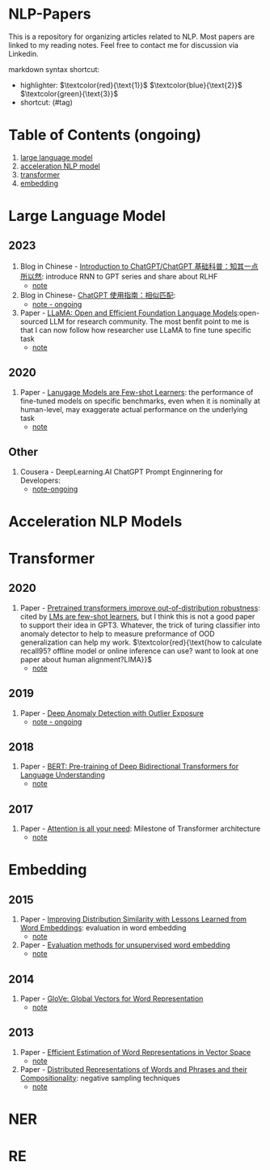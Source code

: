 # NLP-Papers
This is a repository for organizing articles related to NLP. Most papers are linked to my reading notes. Feel free to contact me for discussion via Linkedin.

markdown syntax shortcut:
- highlighter:
$`\textcolor{red}{\text{1}}`$ 
$`\textcolor{blue}{\text{2}}`$ 
$`\textcolor{green}{\text{3}}`$
- shortcut:
<a id='tag'></a> (#tag)

# Table of Contents (ongoing)
1. [large language model](#llm)
2. [acceleration NLP model](#accelerate)
4. [transformer](#transformer)
5. [embedding](#embedding)

# Large Language Model
<a id='llm'></a>
## 2023
1. Blog in Chinese - [Introduction to ChatGPT/ChatGPT 基础科普：知其一点所以然](https://yam.gift/2023/04/15/NLP/2023-04-15-ChatGPT-Introduction/): introduce RNN to GPT series and share about RLHF
    - [note](https://github.com/tinghe14/NLP-Papers/blob/506df334b52d332b682b5bbf1c402119c8c57d3b/large%20language%20model/0%20note_ChatGPT%E5%9F%BA%E7%A1%80%E7%A7%91%E6%99%AE.md)
2. Blog in Chinese- [ChatGPT 使用指南：相似匹配](https://github.com/datawhalechina/hugging-llm/blob/main/content/ChatGPT%E4%BD%BF%E7%94%A8%E6%8C%87%E5%8D%97%E2%80%94%E2%80%94%E7%9B%B8%E4%BC%BC%E5%8C%B9%E9%85%8D.ipynb):
    - [note - ongoing]()
3. Paper - [LLaMA: Open and Efficient Foundation Language Models](https://arxiv.org/pdf/2302.13971.pdf):open-sourced LLM for research community. The most benfit point to me is that I can now follow how researcher use LLaMA to fine tune specific task
    - [note](https://docs.google.com/presentation/d/1TLGVurmYcE_nqks2V1-i1n5Jnj2Z-AzZ6sQnqqiQ3gA/edit?usp=sharing)
<!--
4. [Self-Instruct]()
5. [Standford Alpaca]()
6. [SLiC-HF: Sequence Likelihood Calibration with Human Feedback]():replace RL techniques
7. [Stanford Webinar-GPT-3 & Beyond](https://www.youtube.com/results?search_query=stanford+webinar+-+gpt-3+%26+beyond)
8. 8. Alignment instead of RL
-->
## 2020
1. Paper - [Lanugage Models are Few-shot Learners](https://arxiv.org/abs/2005.14165): the performance of fine-tuned models on specific benchmarks, even when it is nominally at human-level, may exaggerate actual performance on the underlying task <a id='lmsfewshortlearner'></a>
    - [note](https://github.com/tinghe14/NLP-Papers/blob/ba4b2784f280fbe784de215651e51592367e8bed/large%20language%20model/2_LM_few_shot_learners/2%20note.md)
## Other
1. Cousera - DeepLearning.AI ChatGPT Prompt Enginnering for Developers:
    - [note-ongoing]()
<!--
2. Video in Chinese - [GPT，GPT-2，GPT-3 论文精读【论文精读】](https://www.bilibili.com/video/BV1AF411b7xQ/?spm_id_from=333.999.0.0&vd_source=8b4794944ae27d265c752edb598636de)
3. Video in Chinese - [InstructGPT 论文精读【论文精读·48】](https://www.bilibili.com/video/BV1hd4y187CR/?spm_id_from=333.999.0.0&vd_source=8b4794944ae27d265c752edb598636de)
4. Video in Chinese- [GPT-4论文精读【论文精读·53】](https://www.bilibili.com/video/BV1vM4y1U7b5/?spm_id_from=333.999.0.0&vd_source=8b4794944ae27d265c752edb598636de)
-->


# Acceleration NLP Models
<a id='accelerate'></a>
<!--
## 2023
1. Blog in Chinese - [Google新作试图“复活”RNN：RNN能否再次辉煌？](https://spaces.ac.cn/archives/9554)
2. Blog in Chinese - [Google新搜出的优化器Lion：效率与效果兼得的“训练狮”](https://spaces.ac.cn/archives/9473)
## 2022
1. Paper - [A Survey on Model Compression and Acceleration for Pretrained Language Models]
2. Blog - [How Cohere is accelerating language model training with Google Cloud TPUs]
3. Blog in Chinese - [基于Amos优化器思想推导出来的一些“炼丹策略”](https://spaces.ac.cn/archives/9344)
## 2021
1. Blog - [Hugging Face blog: How we sped up transformer inference 100x for Hugging Face API customers](https://huggingface.co/blog/accelerated-inference)
## Other
1. Tutorial - [Transformers Math 101](https://eleutherai.notion.site/Transformers-Math-101-d2fcfc7a25d446388fde97821ad2412a)
2. PyTorch Documentaiton - [Performance Tuning Guide](https://pytorch.org/tutorials/recipes/recipes/tuning_guide.html)
3. Blog - 并行计算入门 不知道哪个好 要先挑选下：-给自己发的微信
    - https://medium.com/nlplanet/two-minutes-nlp-leveraging-parallelisms-to-train-large-neural-networks-a7f31de06eac
    - https://zhuanlan.zhihu.com/p/157884112 
    - http://giantpandacv.com/project/%E9%83%A8%E7%BD%B2%E4%BC%98%E5%8C%96/AI%20%E9%83%A8%E7%BD%B2%E5%8F%8A%E5%85%B6%E5%AE%83%E4%BC%98%E5%8C%96%E7%AE%97%E6%B3%95/%E5%B9%B6%E5%8F%91%E7%BC%96%E7%A8%8B/
4. Blog in Chinese - [一文总结当下常用的大型 transformer 效率优化方案](https://zhuanlan.zhihu.com/p/623744798)
    - 类似的 http://121.199.45.168:8234/7/
6. Tool - [LightSeq, 支持Transformer全流程训练加速，最高加速3倍！字节跳动LightSeq上新)](https://www.jiqizhixin.com/articles/2021-06-24-13)
    - 类似的 http://giantpandacv.com/academic/%E7%AE%97%E6%B3%95%E7%A7%91%E6%99%AE/Transformer/LightSeq%20Transformer%E9%AB%98%E6%80%A7%E8%83%BD%E5%8A%A0%E9%80%9F%E5%BA%93/
8. Tool - DeepSpeed
    - https://blog.csdn.net/CheatEngine_jaz/article/details/124629041
    - 好像只支持huggingface和pytorch lighting 不知道是否支持pytorch https://www.deepspeed.ai/getting-started/
    - 好像很麻烦 配置一堆问题 小红书群里说的
10. GCP Documentation - [Cloud TPU性能指南]（https://cloud.google.com/tpu/docs/cloud-tpu-tools?hl=zh-cn）
-->

# Transformer 
<a id='transformer'></a>
## 2020
1. Paper - [Pretrained transformers improve out-of-distribution robustness](https://arxiv.org/pdf/2004.06100.pdf): cited by [LMs are few-shot learners](#lmsfewshortlearner), but I think this is not a good paper to support their idea in GPT3. Whatever, the trick of turing classifier into anomaly detector to help to measure preformance of OOD generalization can help my work. $`\textcolor{red}{\text{how to calculate recall95? offline model or online inference can use? want to look at one paper about human alignment?LIMA}}`$ 
    - [note](https://github.com/tinghe14/NLP-Papers/blob/4daf9f39aa31da7e1bcade58166c389912eef1c5/transformer/0_pretrain_transformers_improve_ood/note.md)
## 2019
1. Paper - [Deep Anomaly Detection with Outlier Exposure](https://arxiv.org/pdf/1812.04606.pdf)
    - [note - ongoing]()
## 2018
1. Paper - [BERT: Pre-training of Deep Bidirectional Transformers for Language Understanding](https://arxiv.org/pdf/1810.04805.pdf)
    - [note](https://medium.com/@hetinghelen/tasks-and-common-models-in-natural-language-processing-11c523d88f02)
## 2017
1. Paper - [Attention is all your need](https://proceedings.neurips.cc/paper/2017/file/3f5ee243547dee91fbd053c1c4a845aa-Paper.pdf): Milestone of Transformer architecture
    - [note](https://medium.com/@hetinghelen/tasks-and-common-models-in-natural-language-processing-11c523d88f02)

# Embedding
<a id='embedding'></a>
## 2015
1. Paper - [Improving Distribution Similarity with Lessons Learned from Word Embeddings](https://aclanthology.org/Q15-1016/): evaluation in word embedding
    - [note](https://medium.com/@hetinghelen/tasks-and-common-models-in-natural-language-processing-11c523d88f02)
2. Paper - [Evaluation methods for unsupervised word embedding](https://aclanthology.org/D15-1036/)
    - [note](https://medium.com/@hetinghelen/tasks-and-common-models-in-natural-language-processing-11c523d88f02)
## 2014
1. Paper - [GloVe: Global Vectors for Word Representation](https://nlp.stanford.edu/pubs/glove.pdf)
    - [note](https://medium.com/@hetinghelen/tasks-and-common-models-in-natural-language-processing-11c523d88f02)
## 2013
1. Paper - [Efficient Estimation of Word Representations in Vector Space](https://arxiv.org/pdf/1301.3781.pdf)
    - [note](https://medium.com/@hetinghelen/tasks-and-common-models-in-natural-language-processing-11c523d88f02)
2. Paper - [Distributed Representations of Words and Phrases and their Compositionality](https://proceedings.neurips.cc/paper/2013/file/9aa42b31882ec039965f3c4923ce901b-Paper.pdf): negative sampling techniques
    - [note](https://medium.com/@hetinghelen/tasks-and-common-models-in-natural-language-processing-11c523d88f02)


# NER

# RE

